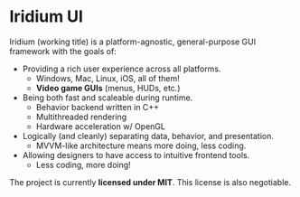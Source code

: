 Iridium UI
=======

Iridium (working title) is a platform-agnostic, general-purpose GUI framework with the goals of:

- Providing a rich user experience across all platforms.
    - Windows, Mac, Linux, iOS, all of them!
    - **Video game GUIs** (menus, HUDs, etc.)
- Being both fast and scaleable during runtime.
    - Behavior backend written in C++ 
    - Multithreaded rendering
    - Hardware acceleration w/ OpenGL
- Logically (and cleanly) separating data, behavior, and presentation.
    - MVVM-like architecture means more doing, less coding.
- Allowing designers to have access to intuitive frontend tools.
    - Less coding, more doing!

The project is currently **licensed under MIT**. This license is also negotiable.

